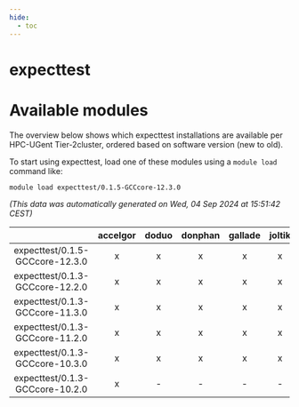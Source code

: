 ```yaml
---
hide:
  - toc
---
```


expecttest
==========

# Available modules


The overview below shows which expecttest installations are available per HPC-UGent Tier-2cluster, ordered based on software version (new to old).

To start using expecttest, load one of these modules using a `module load` command like:

```shell
module load expecttest/0.1.5-GCCcore-12.3.0
```

*(This data was automatically generated on Wed, 04 Sep 2024 at 15:51:42 CEST)*  

| |accelgor|doduo|donphan|gallade|joltik|shinx|skitty|
| :---: | :---: | :---: | :---: | :---: | :---: | :---: | :---: |
|expecttest/0.1.5-GCCcore-12.3.0|x|x|x|x|x|x|x|
|expecttest/0.1.3-GCCcore-12.2.0|x|x|x|x|x|-|x|
|expecttest/0.1.3-GCCcore-11.3.0|x|x|x|x|x|x|x|
|expecttest/0.1.3-GCCcore-11.2.0|x|x|x|x|x|-|x|
|expecttest/0.1.3-GCCcore-10.3.0|x|x|x|x|x|-|x|
|expecttest/0.1.3-GCCcore-10.2.0|x|-|-|-|-|-|-|
